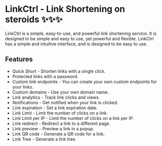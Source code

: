 # LinkCtrl - Link Shortening on steroids ✨✨✨

LinkCtrl is a simple, easy-to-use, and powerful link shortening service.
It is designed to be simple and easy to use, yet powerful and flexible.
LinkCtrl has a simple and intuitive interface, and is designed to be easy to use.

## Features

- Quick Short - Shorten links with a single click.
- Protected links with a password.
- Custom link endpoints - You can create your own custom endpoints for your links.
- Custom domains - Use your own domain name.
- Link analytics - Track link clicks and views.
- Notifications - Get notified when your link is clicked.
- Link expiration - Set a link expiration date.
- Link Limit - Limit the number of clicks on a link.
- Link Limit per IP - Limit the number of clicks on a link per IP.
- Link redirect - Redirect a link to a different page.
- Link preview - Preview a link in a popup.
- Link QR code - Generate a QR code for a link.
- Link Tree - Generate a link tree.
